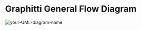 # Graphitti General Flow Diagram

![your-UML-diagram-name](http://www.plantuml.com/plantuml/proxy?cache=no&src=UML/graphitti_sequence.puml?raw=1)